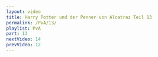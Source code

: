 ```yaml
---
layout: video
title: Harry Potter und der Penner von Alcatraz Teil 13
permalink: /PvA/13/
playlist: PvA
part: 13
nextVideo: 14
prevVideo: 12
---
```

